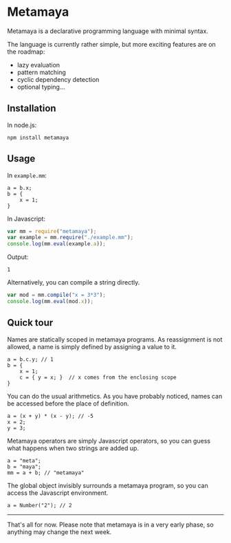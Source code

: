 # Metamaya

Metamaya is a declarative programming language with minimal syntax.

The language is currently rather simple,
but more exciting features are on the roadmap:

- lazy evaluation
- pattern matching
- cyclic dependency detection
- optional typing...

## Installation

In node.js:
~~~
npm install metamaya
~~~

## Usage

In `example.mm`:

~~~
a = b.x;
b = {
    x = 1;
}
~~~

In Javascript:

~~~js
var mm = require("metamaya");
var example = mm.require("./example.mm");
console.log(mm.eval(example.a));
~~~

Output:

~~~
1
~~~

Alternatively, you can compile a string directly.

~~~js
var mod = mm.compile("x = 3*3");
console.log(mm.eval(mod.x));
~~~

## Quick tour

Names are statically scoped in metamaya programs.
As reassignment is not allowed, a name is simply defined
by assigning a value to it.

~~~
a = b.c.y; // 1
b = {
    x = 1;
    c = { y = x; }  // x comes from the enclosing scope
}
~~~

You can do the usual arithmetics.
As you have probably noticed, names can be accessed before the place of definition.

~~~
a = (x + y) * (x - y); // -5
x = 2;
y = 3;
~~~

Metamaya operators are simply Javascript operators,
so you can guess what happens when two strings are added up.

~~~
a = "meta";
b = "maya";
mm = a + b; // "metamaya"
~~~

The global object invisibly surrounds a metamaya program,
so you can access the Javascript environment.

~~~
a = Number("2"); // 2
~~~

----

That's all for now.
Please note that metamaya is in a very early phase, so anything may change the next week.
